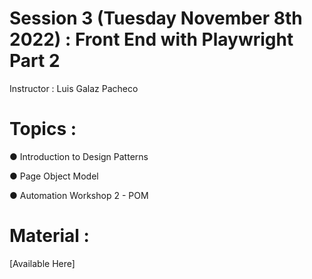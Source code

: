 # Session 3 (Tuesday November 8th 2022) : Front End with Playwright Part 2

Instructor : Luis Galaz Pacheco

# Topics :

● Introduction to Design Patterns

● Page Object Model

● Automation Workshop 2 - POM

# Material :

[Available Here]
